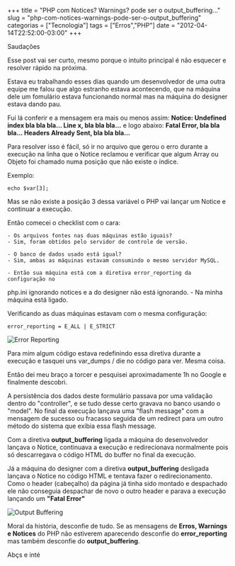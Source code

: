 +++
title = "PHP com Notices? Warnings? pode ser o output_buffering..."
slug = "php-com-notices-warnings-pode-ser-o-output_buffering"
categorias = ["Tecnologia"]
tags = ["Erros","PHP"]
date = "2012-04-14T22:52:00-03:00"
+++

Saudações

Esse post vai ser curto, mesmo porque o intuito principal é não esquecer e
resolver rápido na próxima.

Estava eu trabalhando esses dias quando um desenvolvedor de uma outra equipe
me falou que algo estranho estava acontecendo, que na máquina dele um
fomulário estava funcionando normal mas na máquina do designer estava dando
pau.

<!--continua-->

Fui lá conferir e a mensagem era mais ou menos assim:
**Notice: Undefined index bla bla bla... Line x, bla bla bla...** e logo abaixo:
**Fatal Error, bla bla bla... Headers Already Sent, bla bla bla...**

Para resolver isso é fácil, só ir no arquivo que gerou o erro durante a
execução na linha que o Notice reclamou e verificar que algum Array ou
Objeto foi chamado numa posição que não existe o índice.

Exemplo:

    echo $var[3];

Mas se não existe a posição 3 dessa variável o PHP vai lançar um Notice e
continuar a execução.

Então comecei o checklist com o cara:

    - Os arquivos fontes nas duas máquinas estão iguais?
    - Sim, foram obtidos pelo servidor de controle de versão.

    - O banco de dados usado está igual?
    - Sim, ambas as máquinas estavam consumindo o mesmo servidor MySQL.

    - Então sua máquina está com a diretiva error_reporting da configuração no
php.ini ignorando notices e a do designer não está ignorando.
    - Na minha máquina está ligado.

Verificando as duas máquinas estavam com o mesma configuração:

    error_reporting = E_ALL | E_STRICT

<img class="img-responsive img-thumbnail" title="Error Reporting" src='/assets/images/errorreporting.png' />

Para mim algum código estava redefinindo essa diretiva durante a execução e
tasquei uns var_dumps / die no código para ver. Mesma coisa.

Então dei meu braço a torcer e pesquisei aproximadamente 1h no Google e
finalmente descobri.

A persistência dos dados deste formulário passava por uma validação dentro
do "controller", e se tudo desse certo gravava no banco usando o "model".
No final da execução lançava uma "flash message" com a mensagem de sucesso
ou fracasso seguida de um redirect para um outro método do sistema que
exibia essa flash message.

Com a diretiva **output_buffering** ligada a máquina do desenvolvedor lançava o
Notice, continuava a execução e redirecionava normalmente pois só
descarregava o código HTML do buffer no final da execução.

Já a máquina do designer com a diretiva **output_buffering** desligada lançava
o Notice no código HTML e tentava fazer o redirecionamento. Como o header
(cabeçalho) da página já tinha sido montado e despachado ele não conseguia
despachar de novo o outro header e parava a execução lançando um **"Fatal Error"**

<img class="img-responsive img-thumbnail" title="Output Buffering" src='/assets/images/outputbuffer.png' />

Moral da história, desconfie de tudo. Se as mensagens de
**Erros, Warnings e Notices** do PHP não estiverem aparecendo desconfie do
**error_reporting** mas
também desconfie do **output_buffering**.

Abçs e inté
